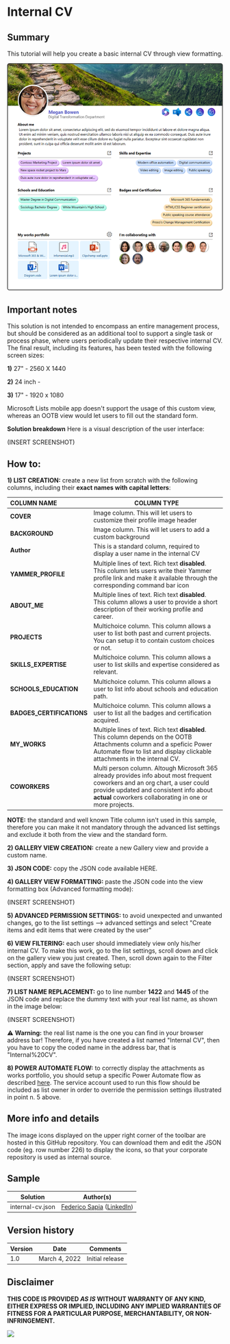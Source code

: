 # Internal CV

## Summary
This tutorial will help you create a basic internal CV through view formatting.

![screenshot of the sample](./assets/Internal-CV-preview.png)

## Important notes
This solution is not intended to encompass an entire management process, but should be considered as an additional tool to support a single task or process phase, where users periodically update their respective internal CV.
The final result, including its features, has been tested with the following screen sizes:

**1)** 27" - 2560 X 1440

**2)** 24 inch - 

**3)** 17" - 1920 x 1080

Microsoft Lists mobile app doesn't support the usage of this custom view, whereas an OOTB view would let users to fill out the standard form.

**Solution breakdown**
Here is a visual description of the user interface:

(INSERT SCREENSHOT)

## How to:

**1) LIST CREATION:** create a new list from scratch with the following columns, including their **exact names with capital letters**:


| **COLUMN NAME** | **COLUMN TYPE** |
|:-----------------|-----------------|
| **COVER**       | Image column. This will let users to customize their profile image header             |
| **BACKGROUND**           | Image column. This will let users to add a custom background                |
| **Author**     | This is a standard column, required to display a user name in the internal CV                |
| **YAMMER_PROFILE**            | Multiple lines of text. Rich text **disabled**. This column lets users write their Yammer profile link and make it available through the corresponding command bar icon                |
| **ABOUT_ME**        | Multiple lines of text. Rich text **disabled**. This column allows a user to provide a short description of their working profile and career.                |
| **PROJECTS**   | Multichoice column. This column allows a user to list both past and current projects. You can setup it to contain custom choices or not.                |
| **SKILLS_EXPERTISE**        | Multichoice column. This column allows a user to list skills and expertise considered as relevant.                |
| **SCHOOLS_EDUCATION**        | Multichoice column. This column allows a user to list info about schools and education path.                |
| **BADGES_CERTIFICATIONS**          | Multichoice column. This column allows a user to list all the badges and certification acquired.                |
| **MY_WORKS**        | Multiple lines of text. Rich text **disabled**. This column depends on the OOTB Attachments column and a speficic Power Automate flow to list and display clickable attachments in the internal CV.                 |
| **COWORKERS**   | Multi person column. Altough Microsoft 365 already provides info about most frequent coworkers and an org chart, a user could provide updated and consistent info about **actual** coworkers collaborating in one or more projects.                |

**NOTE:** the standard and well known Title column isn't used in this sample, therefore you can make it not mandatory through the advanced list settings and exclude it both from the view and the standard form.

**2) GALLERY VIEW CREATION:** create a new Gallery view and provide a custom name.

**3) JSON CODE:** copy the JSON code available HERE.

**4) GALLERY VIEW FORMATTING:** paste the JSON code into the view formatting box (Advanced formatting mode):

(INSERT SCREENSHOT)

**5) ADVANCED PERMISSION SETTINGS:** to avoid unexpected and unwanted changes, go to the list settings --> advanced settings and select "Create items and edit items that were created by the user"

**6) VIEW FILTERING:** each user should immediately view only his/her internal CV. To make this work, go to the list settings, scroll down and click on the gallery view you just created. Then, scroll down again to the Filter section, apply and save the following setup:

(INSERT SCREENSHOT)
 
**7) LIST NAME REPLACEMENT:**  go to line number **1422** and **1445** of the JSON code and replace the dummy text with your real list name, as shown in the image below:

(INSERT SCREENSHOT)

⚠️ **Warning:** the real list name is the one you can find in your browser address bar! Therefore, if you have created a list named "Internal CV", then you have to copy the coded name in the address bar, that is "Internal%20CV".

**8) POWER AUTOMATE FLOW:** to correctly display the attachments as works portfolio, you should setup a specific Power Automate flow as described [here](https://github.com/Fedes365/Microsoft-Lists-Templates/wiki/Custom-attachments-column#power-automate-flow). The service account used to run this flow should be included as list owner in order to override the permission settings illustrated in point n. 5 above.



## More info and details
The image icons displayed on the upper right corner of the toolbar are hosted in this GitHub repository. You can download them and edit the JSON code (eg. row number 226) to display the icons, so that your corporate repository is used as internal source.


## Sample

Solution|Author(s)
--------|---------
internal-cv.json | [Federico Sapia](https://github.com/Fedes365) ([LinkedIn](https://www.linkedin.com/in/federicosapia/))



## Version history

Version |Date              |Comments
--------|------------------|--------------------------------
1.0     |March 4, 2022  |Initial release


## Disclaimer
**THIS CODE IS PROVIDED *AS IS* WITHOUT WARRANTY OF ANY KIND, EITHER EXPRESS OR IMPLIED, INCLUDING ANY IMPLIED WARRANTIES OF FITNESS FOR A PARTICULAR PURPOSE, MERCHANTABILITY, OR NON-INFRINGEMENT.**

<img src="https://pnptelemetry.azurewebsites.net/list-formatting/view-samples/to-do" />

